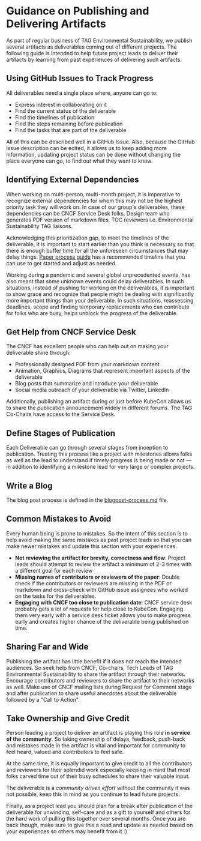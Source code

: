 # Guidance on Publishing and Delivering Artifacts

As part of regular business of TAG Environmental Sustainability, we publish several artifacts as deliverables coming out of different projects.
The following guide is intended to help future project leads to deliver their artifacts by learning from past experiences of delivering such artifacts.

## Using GitHub Issues to Track Progress

All deliverables need a single place where, anyone can go to:

- Express interest in collaborating on it
- Find the current status of the deliverable
- Find the timelines of publication
- Find the steps remaining before publication
- Find the tasks that are part of the deliverable

All of this can be described well in a GitHub Issue.
Also, because the GitHub issue description can be edited, it allows us to keep adding more information, updating project status can be done without changing the place everyone can go, to find out what they want to know.

## Identifying External Dependencies

When working on multi-person, multi-month project, it is imperative to recognize external dependencies for whom this may not be the highest priority task they will work on.
In case of our group's deliverables, these dependencies can be CNCF Service Desk folks, Design team who generates PDF version of markdown files, TOC reviewers i.e. Environmental Sustainability TAG liaisons.

Acknowledging this prioritization gap, to meet the timelines of the deliverable, it is important to start earlier than you think is necessary so that there is enough buffer time for all the unforeseen circumstances that may delay things.
[Paper process guide](paper-process.md) has a recommended timeline that you can use to get started and adjust as needed.

Working during a pandemic and several global unprecedented events, has also meant that some unknown events could delay deliverables.
In such situations, instead of pushing for working on the deliverables, it is important to show grace and recognize that people might be dealing with significantly more important things than your deliverable.
In such situations, reassessing deadlines, scope and finding temporary replacements who can contribute for folks who are busy, helps unblock the progress of the deliverable.

## Get Help from CNCF Service Desk

The CNCF has excellent people who can help out on making your deliverable shine through:

* Professionally designed PDF from your markdown content
* Animation, Graphics, Diagrams that represent important aspects of the
  deliverable
* Blog posts that summarize and introduce your deliverable
* Social media outreach of your deliverable via Twitter, LinkedIn

Additionally, publishing an artifact during or just before KubeCon allows us to share the publication announcement widely in different forums.
The TAG Co-Chairs have access to the Service Desk.

## Define Stages of Publication

Each Deliverable can go through several stages from inception to publication.
Treating this process like a project with milestones allows folks as well as the lead to understand if timely progress is being made or not — in addition to identifying a milestone lead for very large or complex projects.

## Write a Blog

The blog post process is defined in the [blogpost-process.md](blogpost-process.md) file.

## Common Mistakes to Avoid

Every human being is prone to mistakes.
So the intent of this section is to help avoid making the same mistakes as past project leads so that you can make newer mistakes and update this section with your experiences.

* **Not reviewing the artifact for brevity, correctness and flow**: Project leads should attempt to review the artifact a minimum of 2-3 times with a different goal for each review
* **Missing names of contributors or reviewers of the paper**: Double check if the contributors or reviewers are missing in the PDF or markdown and cross-check with GitHub issue assignees who worked on the tasks for the deliverables.
* **Engaging with CNCF too close to publication date**: CNCF service desk probably gets a lot of requests for help close to KubeCon. Engaging them very early with a service desk ticket allows you to make progress early and creates higher chance of the deliverable being published on time.

## Sharing Far and Wide

Publishing the artifact has little benefit if it does not reach the intended audiences.
So seek help from CNCF, Co-chairs, Tech Leads of TAG Environmental Sustainability to share the artifact through their networks. Encourage contributors and reviewers to share the artifact to their networks as well.
Make use of CNCF mailing lists during Request for Comment stage and after publication to share useful anecdotes about the deliverable followed by a "Call to Action".

## Take Ownership and Give Credit

Person leading a project to deliver an artifact is playing this role **in service of the community**.
So taking ownership of delays, feedback, push-back and mistakes made in the artifact is vital and important for community to feel heard, valued and contributors to feel safe.

At the same time, it is equally important to give credit to all the contributors and reviewers for their splendid work especially keeping in mind that most folks carved time out of their busy schedules to share their valuable input.

The deliverable is a _community driven effort_ without the community it was not possible, keep this in mind as you continue to lead future projects.

Finally, as a project lead you should plan for a break after publication of the deliverable for unwinding, self-care and as a gift to yourself and others for the hard work of pulling this together over several months.
Once you are back though, make sure to give this a read and update as needed based on your experiences so others may benefit from it :)